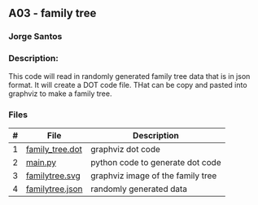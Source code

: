 ## A03 - family tree
### Jorge Santos
### Description:

This code will read in randomly generated family tree data that is in json format. It will create
a DOT code file. THat can be copy and pasted into graphviz to make a family tree. 


### Files

|   #   | File            | Description                                        |
| :---: | --------------- | -------------------------------------------------- |
|   1   | [family_tree.dot](https://github.com/jorcsan/4883-SoftwareTools-Santos/blob/main/Assignments/A01/bst.dot)| graphviz dot code     |
|   2   |  [main.py](https://github.com/jorcsan/4883-SoftwareTools-Santos/blob/main/Assignments/A01/graphviz.svg) | python code to generate dot code    |
|   3   |  [familytree.svg](https://github.com/jorcsan/4883-SoftwareTools-Santos/blob/main/Assignments/A01/graphviz.svg) | graphviz image of the family tree    |
|   4   |  [familytree.json](https://github.com/jorcsan/4883-SoftwareTools-Santos/blob/main/Assignments/A01/graphviz.svg) | randomly generated data    |

